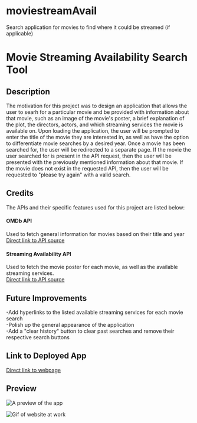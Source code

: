 # moviestreamAvail
Search application for movies to find where it could be streamed (if applicable)




# Movie Streaming Availability Search Tool

## Description

The motivation for this project was to design an application that allows the user to searh for a particular movie and be provided with information about that movie, such as an image of the movie's poster, a brief explanation of the plot, the directors, actors, and which streaming services the movie is available on. Upon loading the application, the user will be prompted to enter the title of the movie they are interested in, as well as have the option to differentiate movie searches by a desired year. Once a movie has been searched for, the user will be redirected to a separate page. If the movie the user searched for is present in the API request, then the user will be presented with the previously mentioned information about that movie. If the movie does not exist in the requested API, then the user will be requested to "please try again" with a valid search.

## Credits

The APIs and their specific features used for this project are listed below:

#### OMDb API
Used to fetch general information for movies based on their title and year <br />
[Direct link to API source](http://www.omdbapi.com/)

#### Streaming Availability API
Used to fetch the movie poster for each movie, as well as the available streaming services. <br />
[Direct link to API source](https://rapidapi.com/movie-of-the-night-movie-of-the-night-default/api/streaming-availability)

## Future Improvements
-Add hyperlinks to the listed available streaming services for each movie search <br />
-Polish up the general appearance of the application <br />
-Add a "clear history" button to clear past searches and remove their respective search buttons <br />

## Link to Deployed App

[Direct link to webpage]()

## Preview

![A preview of the app]()

![Gif of website at work](./assets/animations/movie-stream-demo.gif)
